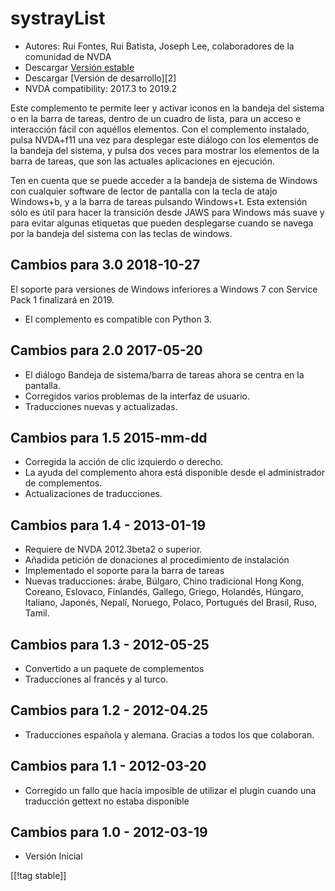 # systrayList #

*   Autores: Rui Fontes, Rui Batista, Joseph Lee, colaboradores de la
    comunidad de NVDA
*   Descargar [Versión estable][1]
*   Descargar [Versión de desarrollo][2]
*   NVDA compatibility: 2017.3 to 2019.2

Este complemento te permite leer y  activar iconos en la bandeja del sistema
o en la barra de tareas, dentro de un cuadro de lista, para un acceso e
interacción fácil con aquéllos elementos. Con el complemento instalado,
pulsa NVDA+f11 una vez para desplegar este diálogo con los elementos de la
bandeja del sistema, y pulsa dos veces para mostrar los elementos de la
barra de tareas, que son las actuales aplicaciones en ejecución.

Ten en cuenta que se puede acceder a la bandeja de sistema de Windows con
cualquier software de lector de pantalla con la tecla de atajo Windows+b, y
a la barra de tareas pulsando Windows+t. Esta extensión sólo es útil para
hacer la transición desde JAWS para Windows más suave y para evitar algunas
etiquetas que pueden desplegarse cuando se navega por la bandeja del sistema
con las teclas de windows.

## Cambios para 3.0 2018-10-27 ##

El soporte para versiones de Windows inferiores a Windows 7 con Service Pack
1 finalizará en 2019.

* El complemento es compatible con Python 3.

## Cambios para 2.0 2017-05-20 ##

* El diálogo Bandeja de sistema/barra de tareas ahora se centra en la
  pantalla.
* Corregidos varios problemas de la interfaz de usuario.
* Traducciones nuevas y actualizadas.

## Cambios para 1.5 2015-mm-dd ##

* Corregida la acción de clic izquierdo o derecho.
* La ayuda del complemento ahora está disponible desde el administrador de
  complementos.
* Actualizaciones de traducciones.

## Cambios para 1.4 - 2013-01-19 ##

* Requiere de NVDA 2012.3beta2 o superior.
* Añadida  petición de donaciones al procedimiento de instalación
* Implementado el soporte para la barra de tareas
* Nuevas traducciones: árabe, Búlgaro, Chino tradicional Hong Kong, Coreano,
  Eslovaco, Finlandés, Gallego, Griego, Holandés, Húngaro, Italiano,
  Japonés, Nepalí, Noruego, Polaco, Portugués del Brasil, Ruso, Tamil.

## Cambios para 1.3 - 2012-05-25 ##

* Convertido a un paquete de complementos
* Traducciones al francés y al turco.

## Cambios para 1.2 - 2012-04.25 ##

* Traducciones española y alemana. Gracias a todos los que colaboran.

## Cambios para 1.1 - 2012-03-20 ##

* Corregido un fallo que hacía imposible de utilizar el plugin cuando una
  traducción gettext no estaba disponible

## Cambios para 1.0 - 2012-03-19 ##

* Versión Inicial

[[!tag stable]]

[1]: https://addons.nvda-project.org/files/get.php?file=st
